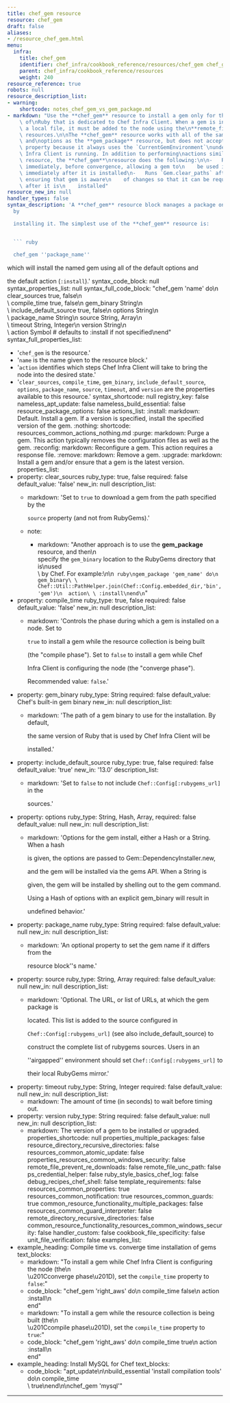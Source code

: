 ```yaml
---
title: chef_gem resource
resource: chef_gem
draft: false
aliases:
- /resource_chef_gem.html
menu:
  infra:
    title: chef_gem
    identifier: chef_infra/cookbook_reference/resources/chef_gem chef_gem
    parent: chef_infra/cookbook_reference/resources
    weight: 240
resource_reference: true
robots: null
resource_description_list:
- warning:
    shortcode: notes_chef_gem_vs_gem_package.md
- markdown: "Use the **chef_gem** resource to install a gem only for the instance\
    \ of\nRuby that is dedicated to Chef Infra Client. When a gem is installed\nfrom\
    \ a local file, it must be added to the node using the\n**remote_file** or **cookbook_file**\
    \ resources.\n\nThe **chef_gem** resource works with all of the same properties\
    \ and\noptions as the **gem_package** resource, but does not accept the\n`gem_binary`\
    \ property because it always uses the `CurrentGemEnvironment`\nunder which Chef\
    \ Infra Client is running. In addition to performing\nactions similar to the **gem_package**\
    \ resource, the **chef_gem**\nresource does the following:\n\n-   Runs its actions\
    \ immediately, before convergence, allowing a gem to\n    be used in a recipe\
    \ immediately after it is installed\n-   Runs `Gem.clear_paths` after the action,\
    \ ensuring that gem is aware\n    of changes so that it can be required immediately\
    \ after it is\n    installed"
resource_new_in: null
handler_types: false
syntax_description: 'A **chef_gem** resource block manages a package on a node, typically
  by

  installing it. The simplest use of the **chef_gem** resource is:


  ``` ruby

  chef_gem ''package_name''

  ```


  which will install the named gem using all of the default options and

  the default action (`:install`).'
syntax_code_block: null
syntax_properties_list: null
syntax_full_code_block: "chef_gem 'name' do\n  clear_sources              true, false\n\
  \  compile_time               true, false\n  gem_binary                 String\n\
  \  include_default_source     true, false\n  options                    String\n\
  \  package_name               String\n  source                     String, Array\n\
  \  timeout                    String, Integer\n  version                    String\n\
  \  action                     Symbol # defaults to :install if not specified\nend"
syntax_full_properties_list:
- '`chef_gem` is the resource.'
- '`name` is the name given to the resource block.'
- '`action` identifies which steps Chef Infra Client will take to bring the node into
  the desired state.'
- '`clear_sources`, `compile_time`, `gem_binary`, `include_default_source`, `options`,
  `package_name`, `source`, `timeout`, and `version` are the properties available
  to this resource.'
syntax_shortcode: null
registry_key: false
nameless_apt_update: false
nameless_build_essential: false
resource_package_options: false
actions_list:
  :install:
    markdown: Default. Install a gem. If a version is specified, install the specified
      version of the gem.
  :nothing:
    shortcode: resources_common_actions_nothing.md
  :purge:
    markdown: Purge a gem. This action typically removes the configuration files as
      well as the gem.
  :reconfig:
    markdown: Reconfigure a gem. This action requires a response file.
  :remove:
    markdown: Remove a gem.
  :upgrade:
    markdown: Install a gem and/or ensure that a gem is the latest version.
properties_list:
- property: clear_sources
  ruby_type: true, false
  required: false
  default_value: 'false'
  new_in: null
  description_list:
  - markdown: 'Set to `true` to download a gem from the path specified by the

      `source` property (and not from RubyGems).'
  - note:
    - markdown: "Another approach is to use the **gem_package** resource, and then\n\
        specify the `gem_binary` location to the RubyGems directory that is\nused\
        \ by Chef. For example:\n\n``` ruby\ngem_package 'gem_name' do\n  gem_binary\
        \ Chef::Util::PathHelper.join(Chef::Config.embedded_dir,'bin','gem')\n  action\
        \ :install\nend\n```"
- property: compile_time
  ruby_type: true, false
  required: false
  default_value: 'false'
  new_in: null
  description_list:
  - markdown: 'Controls the phase during which a gem is installed on a node. Set to

      `true` to install a gem while the resource collection is being built

      (the "compile phase"). Set to `false` to install a gem while Chef

      Infra Client is configuring the node (the "converge phase").

      Recommended value: `false`.'
- property: gem_binary
  ruby_type: String
  required: false
  default_value: Chef's built-in gem binary
  new_in: null
  description_list:
  - markdown: 'The path of a gem binary to use for the installation. By default,

      the same version of Ruby that is used by Chef Infra Client will be

      installed.'
- property: include_default_source
  ruby_type: true, false
  required: false
  default_value: 'true'
  new_in: '13.0'
  description_list:
  - markdown: 'Set to `false` to not include `Chef::Config[:rubygems_url]` in the

      sources.'
- property: options
  ruby_type: String, Hash, Array,
  required: false
  default_value: null
  new_in: null
  description_list:
  - markdown: 'Options for the gem install, either a Hash or a String. When a hash

      is given, the options are passed to Gem::DependencyInstaller.new,

      and the gem will be installed via the gems API. When a String is

      given, the gem will be installed by shelling out to the gem command.

      Using a Hash of options with an explicit gem_binary will result in

      undefined behavior.'
- property: package_name
  ruby_type: String
  required: false
  default_value: null
  new_in: null
  description_list:
  - markdown: 'An optional property to set the gem name if it differs from the

      resource block''s name.'
- property: source
  ruby_type: String, Array
  required: false
  default_value: null
  new_in: null
  description_list:
  - markdown: 'Optional. The URL, or list of URLs, at which the gem package is

      located. This list is added to the source configured in

      `Chef::Config[:rubygems_url]` (see also include_default_source) to

      construct the complete list of rubygems sources. Users in an

      ''airgapped'' environment should set `Chef::Config[:rubygems_url]` to

      their local RubyGems mirror.'
- property: timeout
  ruby_type: String, Integer
  required: false
  default_value: null
  new_in: null
  description_list:
  - markdown: The amount of time (in seconds) to wait before timing out.
- property: version
  ruby_type: String
  required: false
  default_value: null
  new_in: null
  description_list:
  - markdown: The version of a gem to be installed or upgraded.
properties_shortcode: null
properties_multiple_packages: false
resource_directory_recursive_directories: false
resources_common_atomic_update: false
properties_resources_common_windows_security: false
remote_file_prevent_re_downloads: false
remote_file_unc_path: false
ps_credential_helper: false
ruby_style_basics_chef_log: false
debug_recipes_chef_shell: false
template_requirements: false
resources_common_properties: true
resources_common_notification: true
resources_common_guards: true
common_resource_functionality_multiple_packages: false
resources_common_guard_interpreter: false
remote_directory_recursive_directories: false
common_resource_functionality_resources_common_windows_security: false
handler_custom: false
cookbook_file_specificity: false
unit_file_verification: false
examples_list:
- example_heading: Compile time vs. converge time installation of gems
  text_blocks:
  - markdown: "To install a gem while Chef Infra Client is configuring the node (the\n\
      \u201Cconverge phase\u201D), set the `compile_time` property to `false`:"
  - code_block: "chef_gem 'right_aws' do\n  compile_time false\n  action :install\n\
      end"
  - markdown: "To install a gem while the resource collection is being built (the\n\
      \u201Ccompile phase\u201D), set the `compile_time` property to `true`:"
  - code_block: "chef_gem 'right_aws' do\n  compile_time true\n  action :install\n\
      end"
- example_heading: Install MySQL for Chef
  text_blocks:
  - code_block: "apt_update\n\nbuild_essential 'install compilation tools' do\n  compile_time\
      \ true\nend\n\nchef_gem 'mysql'"

---
```

